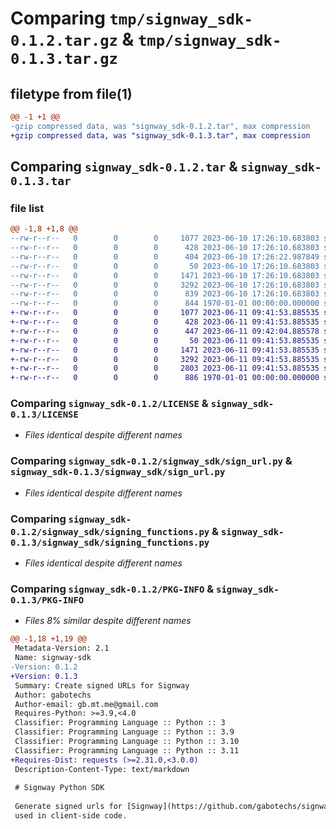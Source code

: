 # Comparing `tmp/signway_sdk-0.1.2.tar.gz` & `tmp/signway_sdk-0.1.3.tar.gz`

## filetype from file(1)

```diff
@@ -1 +1 @@
-gzip compressed data, was "signway_sdk-0.1.2.tar", max compression
+gzip compressed data, was "signway_sdk-0.1.3.tar", max compression
```

## Comparing `signway_sdk-0.1.2.tar` & `signway_sdk-0.1.3.tar`

### file list

```diff
@@ -1,8 +1,8 @@
--rw-r--r--   0        0        0     1077 2023-06-10 17:26:10.683803 signway_sdk-0.1.2/LICENSE
--rw-r--r--   0        0        0      428 2023-06-10 17:26:10.683803 signway_sdk-0.1.2/README.md
--rw-r--r--   0        0        0      404 2023-06-10 17:26:22.987849 signway_sdk-0.1.2/pyproject.toml
--rw-r--r--   0        0        0       50 2023-06-10 17:26:10.683803 signway_sdk-0.1.2/signway_sdk/__init__.py
--rw-r--r--   0        0        0     1471 2023-06-10 17:26:10.683803 signway_sdk-0.1.2/signway_sdk/sign_url.py
--rw-r--r--   0        0        0     3292 2023-06-10 17:26:10.683803 signway_sdk-0.1.2/signway_sdk/signing_functions.py
--rw-r--r--   0        0        0      839 2023-06-10 17:26:10.683803 signway_sdk-0.1.2/signway_sdk/test_sing_url.py
--rw-r--r--   0        0        0      844 1970-01-01 00:00:00.000000 signway_sdk-0.1.2/PKG-INFO
+-rw-r--r--   0        0        0     1077 2023-06-11 09:41:53.885535 signway_sdk-0.1.3/LICENSE
+-rw-r--r--   0        0        0      428 2023-06-11 09:41:53.885535 signway_sdk-0.1.3/README.md
+-rw-r--r--   0        0        0      447 2023-06-11 09:42:04.885578 signway_sdk-0.1.3/pyproject.toml
+-rw-r--r--   0        0        0       50 2023-06-11 09:41:53.885535 signway_sdk-0.1.3/signway_sdk/__init__.py
+-rw-r--r--   0        0        0     1471 2023-06-11 09:41:53.885535 signway_sdk-0.1.3/signway_sdk/sign_url.py
+-rw-r--r--   0        0        0     3292 2023-06-11 09:41:53.885535 signway_sdk-0.1.3/signway_sdk/signing_functions.py
+-rw-r--r--   0        0        0     2803 2023-06-11 09:41:53.885535 signway_sdk-0.1.3/signway_sdk/test_signed_url.py
+-rw-r--r--   0        0        0      886 1970-01-01 00:00:00.000000 signway_sdk-0.1.3/PKG-INFO
```

### Comparing `signway_sdk-0.1.2/LICENSE` & `signway_sdk-0.1.3/LICENSE`

 * *Files identical despite different names*

### Comparing `signway_sdk-0.1.2/signway_sdk/sign_url.py` & `signway_sdk-0.1.3/signway_sdk/sign_url.py`

 * *Files identical despite different names*

### Comparing `signway_sdk-0.1.2/signway_sdk/signing_functions.py` & `signway_sdk-0.1.3/signway_sdk/signing_functions.py`

 * *Files identical despite different names*

### Comparing `signway_sdk-0.1.2/PKG-INFO` & `signway_sdk-0.1.3/PKG-INFO`

 * *Files 8% similar despite different names*

```diff
@@ -1,18 +1,19 @@
 Metadata-Version: 2.1
 Name: signway-sdk
-Version: 0.1.2
+Version: 0.1.3
 Summary: Create signed URLs for Signway
 Author: gabotechs
 Author-email: gb.mt.me@gmail.com
 Requires-Python: >=3.9,<4.0
 Classifier: Programming Language :: Python :: 3
 Classifier: Programming Language :: Python :: 3.9
 Classifier: Programming Language :: Python :: 3.10
 Classifier: Programming Language :: Python :: 3.11
+Requires-Dist: requests (>=2.31.0,<3.0.0)
 Description-Content-Type: text/markdown
 
 # Signway Python SDK
 
 Generate signed urls for [Signway](https://github.com/gabotechs/signway), so that they can be
 used in client-side code.
```

